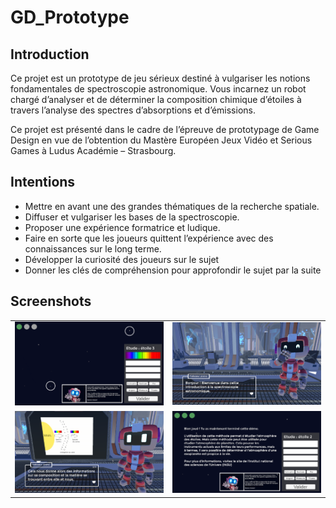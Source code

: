 # GD_Prototype

## Introduction
Ce projet est un prototype de jeu sérieux destiné à vulgariser les notions fondamentales de spectroscopie astronomique. Vous incarnez un robot chargé d’analyser et de déterminer la composition chimique d’étoiles à travers l’analyse des spectres d’absorptions et d’émissions.

Ce projet est présenté dans le cadre de l’épreuve de prototypage de Game Design en vue de l’obtention du Mastère Européen Jeux Vidéo et Serious Games à Ludus Académie – Strasbourg. 

## Intentions
- Mettre en avant une des grandes thématiques de la recherche spatiale.
- Diffuser et vulgariser les bases de la spectroscopie.
- Proposer une expérience formatrice et ludique. 
- Faire en sorte que les joueurs quittent l’expérience avec des connaissances sur le long terme.
- Développer la curiosité des joueurs sur le sujet 
- Donner les clés de compréhension pour approfondir le sujet par la suite

## Screenshots

<table>
	<tr>
		<td><img src="img/1.PNG" width="500"></td>
		<td><img src="img/2.PNG" width="500"></td>
	</tr>
	<tr>
		<td><img src="img/3.PNG" width="500"></td>
		<td><img src="img/4.PNG" width="500"></td>
	</tr>
</table>
